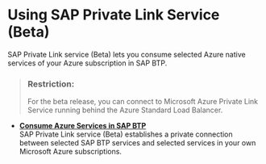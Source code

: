 <!-- loio3672119271fe4b319eaf3624870044b0 -->

# Using SAP Private Link Service \(Beta\)

SAP Private Link service \(Beta\) lets you consume selected Azure native services of your Azure subscription in SAP BTP.

> ### Restriction:  
> For the beta release, you can connect to Microsoft Azure Private Link Service running behind the Azure Standard Load Balancer.

-   **[Consume Azure Services in SAP BTP](Consume_Azure_Services_in_SAP_BTP_e9cc677.md "SAP Private Link service
                            (Beta) establishes
		a private connection between selected SAP BTP services and selected
		services in your own Microsoft Azure subscriptions.")**  
SAP Private Link service \(Beta\) establishes a private connection between selected SAP BTP services and selected services in your own Microsoft Azure subscriptions.

